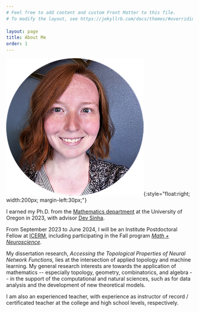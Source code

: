 ```yaml
---
# Feel free to add content and custom Front Matter to this file.
# To modify the layout, see https://jekyllrb.com/docs/themes/#overriding-theme-defaults

layout: page
title: About Me
order: 1
---
```


![image](assets/images/portrait.png){:style="float:right; width:200px; margin-left:30px;"}

I earned my Ph.D. from the [Mathematics department](https://math.uoregon.edu/) at the University of Oregon in 2023, with advisor [Dev Sinha](https://pages.uoregon.edu/dps/index.php). 

From September 2023 to June 2024, I will be an Institute Postdoctoral Fellow at [ICERM](https://icerm.brown.edu/), including participating in the Fall program [*Math + Neuroscience*](https://icerm.brown.edu/programs/sp-f23/). 

My dissertation research,  *Accessing the Topological Properties of Neural Network Functions,* lies at the intersection of applied topology and machine learning. My general research interests are towards the application of mathematics -- especially topology, geometry, combinatorics, and algebra -- in the support of the computational and natural sciences, such as for data analysis and the development of new theoretical models.  

I am also an experienced teacher, with experience as instructor of record / certificated teacher at the college and high school levels, respectively. 